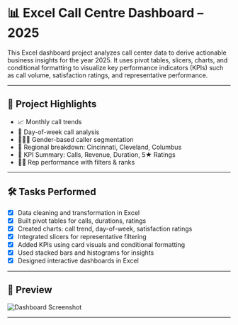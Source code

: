 # 📊 Excel Call Centre Dashboard – 2025

This Excel dashboard project analyzes call center data to derive actionable business insights for the year 2025. It uses pivot tables, slicers, charts, and conditional formatting to visualize key performance indicators (KPIs) such as call volume, satisfaction ratings, and representative performance.

---

## 🧩 Project Highlights

- 📈 Monthly call trends
- 📅 Day-of-week call analysis
- 🧑‍🤝‍🧑 Gender-based caller segmentation
- 🌆 Regional breakdown: Cincinnati, Cleveland, Columbus
- 🎯 KPI Summary: Calls, Revenue, Duration, 5★ Ratings
- 🧑‍💼 Rep performance with filters & ranks

---

## 🛠 Tasks Performed

- [x] Data cleaning and transformation in Excel
- [x] Built pivot tables for calls, durations, ratings
- [x] Created charts: call trend, day-of-week, satisfaction ratings
- [x] Integrated slicers for representative filtering
- [x] Added KPIs using card visuals and conditional formatting
- [x] Used stacked bars and histograms for insights
- [x] Designed interactive dashboards in Excel

---

## 📸 Preview

![Dashboard Screenshot]([dashboard-screenshot.png](https://github.com/f-clinton/customer-service-kpi-dashboard/blob/main/Dashboard-Image.png))

---

